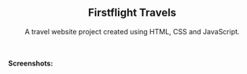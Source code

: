 <h2 align="center">Firstflight Travels</h2>
<div align="center">
<p>A travel website project created using HTML, CSS and JavaScript.</p>
</div> <br/><br/>
<b>Screenshots:</b> <br/><br/>
